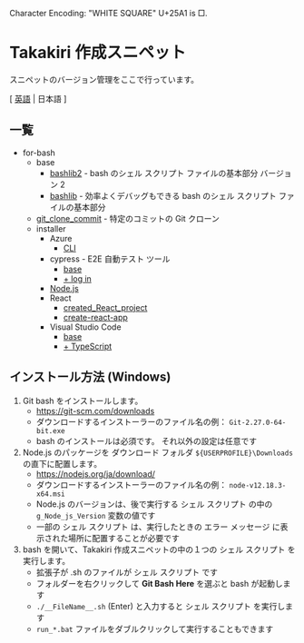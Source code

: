 ﻿Character Encoding: "WHITE SQUARE" U+25A1 is □.

# Takakiri 作成スニペット

スニペットのバージョン管理をここで行っています。

[ [英語](README.md) | 日本語 ]


## 一覧

- for-bash
	- base
		- [bashlib2](for-bash/base/bashlib2/bashlib2/bashlib_min.sh) - bash のシェル スクリプト ファイルの基本部分 バージョン 2
		- [bashlib](for-bash/base/bashlib/Example_without_inc.sh) - 効率よくデバッグもできる bash のシェル スクリプト ファイルの基本部分
	- [git_clone_commit](for-bash/git_clone_commit/git_clone_commit.sh) - 特定のコミットの Git クローン
	- installer
		- Azure
			- [CLI](for-bash/installer/Azure/CLI/)
		- cypress - E2E 自動テスト ツール
			- [base](for-bash/installer/cypress/base/)
			- [+ log in](for-bash/installer/cypress/login/)
		- [Node.js](for-bash/installer/Node_js/)
		- React
			- [created_React_project](for-bash/installer/React/created_React_project/)
			- [create-react-app](for-bash/installer/React/create-react-app/)
		- Visual Studio Code
			- [base](for-bash/installer/VisualStudioCode/base/)
			- [+ TypeScript](for-bash/installer/VisualStudioCode/TypeScript/)


## インストール方法 (Windows)

1. Git bash をインストールします。
    - https://git-scm.com/downloads
	- ダウンロードするインストーラーのファイル名の例： `Git-2.27.0-64-bit.exe`
	- bash のインストールは必須です。 それ以外の設定は任意です
2. Node.js のパッケージを ダウンロード フォルダ `${USERPROFILE}\Downloads` の直下に配置します。
	- https://nodejs.org/ja/download/
	- ダウンロードするインストーラーのファイル名の例： `node-v12.18.3-x64.msi`
	- Node.js のバージョンは、後で実行する シェル スクリプト の中の `g_Node_js_Version` 変数の値です
	- 一部の シェル スクリプト は、実行したときの エラー メッセージ に表示された場所に配置することが必要です
3. bash を開いて、Takakiri 作成スニペットの中の１つの シェル スクリプト を実行します。
	- 拡張子が .sh のファイルが シェル スクリプト です
	- フォルダーを右クリックして **Git Bash Here** を選ぶと bash が起動します
	- `./__FileName__.sh` (Enter) と入力すると シェル スクリプト を実行します
	- `run_*.bat` ファイルをダブルクリックして実行することもできます
